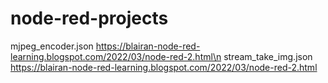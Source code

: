 # node-red-projects
mjpeg_encoder.json  https://blairan-node-red-learning.blogspot.com/2022/03/node-red-2.html\n
stream_take_img.json  https://blairan-node-red-learning.blogspot.com/2022/03/node-red-2.html
